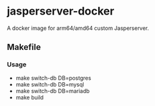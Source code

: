 # jasperserver-docker

A docker image for arm64/amd64 custom Jasperserver.

## Makefile

### Usage

- make switch-db DB=postgres
- make switch-db DB=mysql
- make switch-db DB=mariadb
- make build
  